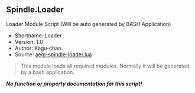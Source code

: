 Spindle.Loader
--------------
Loader Module Script (Will be auto generated by BASH Application)

* Shortname: Loader
* Version: 1.0
* Author: Kagu-chan
* Source: [aegi-spindle-loader.lua](https://github.com/Kagurame/AegiSpindle/blob/master/src/aegi-spindle-loader.lua)
> This module loads all required modules. Normally it will be generated by a bash application.

***No function or property documentation for this script!***
